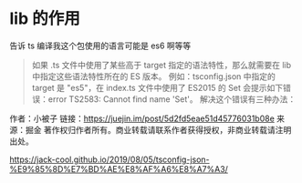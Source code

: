 # lib 的作用

告诉 ts 编译我这个包使用的语言可能是 es6 啊等等

> 如果 .ts 文件中使用了某些高于 target 指定的语法特性，那么就需要在 lib 中指定这些语法特性所在的 ES 版本。
> 例如：tsconfig.json 中指定的 target 是 "es5"，在 index.ts 文件中使用了 ES2015 的 Set 会提示如下错误：error TS2583: Cannot find name 'Set'。
> 解决这个错误有三种办法：

作者：小被子
链接：https://juejin.im/post/5d2fd5eae51d45776031b08e
来源：掘金
著作权归作者所有。商业转载请联系作者获得授权，非商业转载请注明出处。

https://jack-cool.github.io/2019/08/05/tsconfig-json-%E9%85%8D%E7%BD%AE%E8%AF%A6%E8%A7%A3/
